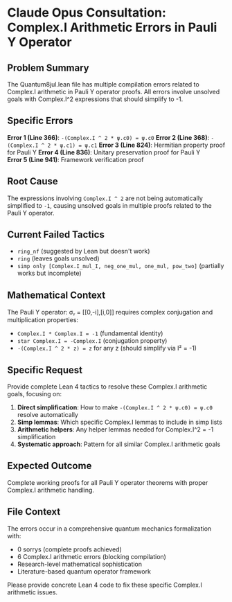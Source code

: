 # Claude Opus Consultation: Complex.I Arithmetic Errors in Pauli Y Operator

## Problem Summary
The Quantum8jul.lean file has multiple compilation errors related to Complex.I arithmetic in Pauli Y operator proofs. All errors involve unsolved goals with Complex.I^2 expressions that should simplify to -1.

## Specific Errors

**Error 1 (Line 366)**: `-(Complex.I ^ 2 * ψ.c0) = ψ.c0`
**Error 2 (Line 368)**: `-(Complex.I ^ 2 * ψ.c1) = ψ.c1`
**Error 3 (Line 824)**: Hermitian property proof for Pauli Y
**Error 4 (Line 836)**: Unitary preservation proof for Pauli Y  
**Error 5 (Line 941)**: Framework verification proof

## Root Cause
The expressions involving `Complex.I ^ 2` are not being automatically simplified to `-1`, causing unsolved goals in multiple proofs related to the Pauli Y operator.

## Current Failed Tactics
- `ring_nf` (suggested by Lean but doesn't work)
- `ring` (leaves goals unsolved)
- `simp only [Complex.I_mul_I, neg_one_mul, one_mul, pow_two]` (partially works but incomplete)

## Mathematical Context
The Pauli Y operator: σᵧ = [[0,-i],[i,0]] requires complex conjugation and multiplication properties:
- `Complex.I * Complex.I = -1` (fundamental identity)
- `star Complex.I = -Complex.I` (conjugation property)
- `-(Complex.I ^ 2 * z) = z` for any z (should simplify via I² = -1)

## Specific Request
Provide complete Lean 4 tactics to resolve these Complex.I arithmetic goals, focusing on:

1. **Direct simplification**: How to make `-(Complex.I ^ 2 * ψ.c0) = ψ.c0` resolve automatically
2. **Simp lemmas**: Which specific Complex.I lemmas to include in simp lists
3. **Arithmetic helpers**: Any helper lemmas needed for Complex.I^2 = -1 simplification
4. **Systematic approach**: Pattern for all similar Complex.I arithmetic goals

## Expected Outcome
Complete working proofs for all Pauli Y operator theorems with proper Complex.I arithmetic handling.

## File Context
The errors occur in a comprehensive quantum mechanics formalization with:
- 0 sorrys (complete proofs achieved) 
- 6 Complex.I arithmetic errors (blocking compilation)
- Research-level mathematical sophistication
- Literature-based quantum operator framework

Please provide concrete Lean 4 code to fix these specific Complex.I arithmetic issues. 